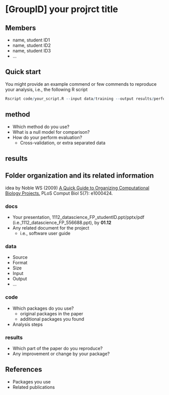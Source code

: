 # [GroupID] your projrct title

## Members
* name, student ID1
* name, student ID2
* name, student ID3
* ...

## Quick start
You might provide an example commend or few commends to reproduce your analysis, i.e., the following R script
```R
Rscript code/your_script.R --input data/training --output results/performance.tsv
```

## method
* Which method do you use?
* What is a null model for comparison?
* How do your perform evaluation?
  * Cross-validation, or extra separated data


## results


## Folder organization and its related information
idea by Noble WS (2009) [A Quick Guide to Organizing Computational Biology Projects.](https://journals.plos.org/ploscompbiol/article?id=10.1371/journal.pcbi.1000424) PLoS Comput Biol 5(7): e1000424.

### docs
* Your presentation, 1112_datascience_FP_studentID.ppt/pptx/pdf (i.e.,1112_datascience_FP_556688.ppt), by **01.12**
* Any related document for the project
  * i.e., software user guide

### data
* Source
* Format
* Size
* Input
* Output
* ...

### code
* Which packages do you use? 
  * original packages in the paper
  * additional packages you found
* Analysis steps

### results
* Which part of the paper do you reproduce?
* Any improvement or change by your package?

## References
* Packages you use
* Related publications
